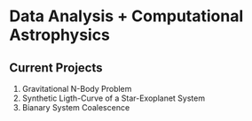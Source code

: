 # Data Analysis + Computational Astrophysics 

## Current Projects

1. Gravitational N-Body  Problem
2. Synthetic Ligth-Curve of a Star-Exoplanet System
3. Bianary System Coalescence




